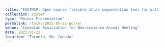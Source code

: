 ```yaml
---
title: "FASTMAP: Open-source flexible atlas segmentation tool for multi-area processing of biological images"
collection: poster
type: "Poster Presentation"
permalink: /talks/2022-05-22-poster
venue: "Canadian Association for Neuroscience Annual Meeting"
date: 2022-05-22
location: "Toronto, ON, Canada"
---
```

